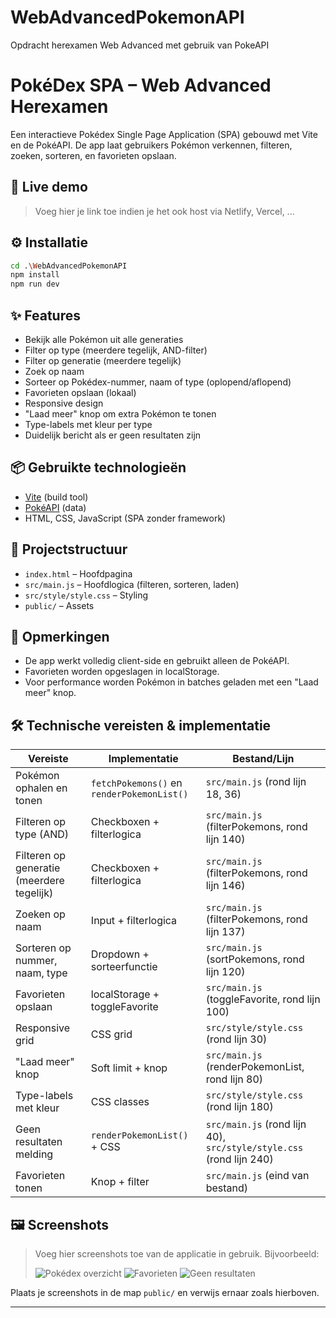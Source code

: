 # WebAdvancedPokemonAPI
Opdracht herexamen Web Advanced met gebruik van PokeAPI

# PokéDex SPA – Web Advanced Herexamen

Een interactieve Pokédex Single Page Application (SPA) gebouwd met Vite en de PokéAPI. De app laat gebruikers Pokémon verkennen, filteren, zoeken, sorteren, en favorieten opslaan.

## 🔗 Live demo
> Voeg hier je link toe indien je het ook host via Netlify, Vercel, ...

## ⚙️ Installatie

```bash
cd .\WebAdvancedPokemonAPI
npm install
npm run dev
```

## ✨ Features
- Bekijk alle Pokémon uit alle generaties
- Filter op type (meerdere tegelijk, AND-filter)
- Filter op generatie (meerdere tegelijk)
- Zoek op naam
- Sorteer op Pokédex-nummer, naam of type (oplopend/aflopend)
- Favorieten opslaan (lokaal)
- Responsive design
- "Laad meer" knop om extra Pokémon te tonen
- Type-labels met kleur per type
- Duidelijk bericht als er geen resultaten zijn

## 📦 Gebruikte technologieën
- [Vite](https://vitejs.dev/) (build tool)
- [PokéAPI](https://pokeapi.co/) (data)
- HTML, CSS, JavaScript (SPA zonder framework)

## 📁 Projectstructuur
- `index.html` – Hoofdpagina
- `src/main.js` – Hoofdlogica (filteren, sorteren, laden)
- `src/style/style.css` – Styling
- `public/` – Assets

## 📝 Opmerkingen
- De app werkt volledig client-side en gebruikt alleen de PokéAPI.
- Favorieten worden opgeslagen in localStorage.
- Voor performance worden Pokémon in batches geladen met een "Laad meer" knop.

## 🛠️ Technische vereisten & implementatie

| Vereiste | Implementatie | Bestand/Lijn |
|---|---|---|
| Pokémon ophalen en tonen | `fetchPokemons()` en `renderPokemonList()` | `src/main.js` (rond lijn 18, 36) |
| Filteren op type (AND) | Checkboxen + filterlogica | `src/main.js` (filterPokemons, rond lijn 140) |
| Filteren op generatie (meerdere tegelijk) | Checkboxen + filterlogica | `src/main.js` (filterPokemons, rond lijn 146) |
| Zoeken op naam | Input + filterlogica | `src/main.js` (filterPokemons, rond lijn 137) |
| Sorteren op nummer, naam, type | Dropdown + sorteerfunctie | `src/main.js` (sortPokemons, rond lijn 120) |
| Favorieten opslaan | localStorage + toggleFavorite | `src/main.js` (toggleFavorite, rond lijn 100) |
| Responsive grid | CSS grid | `src/style/style.css` (rond lijn 30) |
| "Laad meer" knop | Soft limit + knop | `src/main.js` (renderPokemonList, rond lijn 80) |
| Type-labels met kleur | CSS classes | `src/style/style.css` (rond lijn 180) |
| Geen resultaten melding | `renderPokemonList()` + CSS | `src/main.js` (rond lijn 40), `src/style/style.css` (rond lijn 240) |
| Favorieten tonen | Knop + filter | `src/main.js` (eind van bestand) |

## 🖼️ Screenshots

> Voeg hier screenshots toe van de applicatie in gebruik. Bijvoorbeeld:
>
> ![Pokédex overzicht](public/screenshot-overview.png)
> ![Favorieten](public/screenshot-favorites.png)
> ![Geen resultaten](public/screenshot-noresults.png)

Plaats je screenshots in de map `public/` en verwijs ernaar zoals hierboven.

---